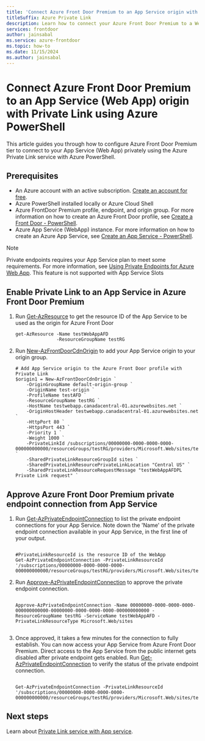```yaml
---
title: 'Connect Azure Front Door Premium to an App Service origin with Private Link using Azure PowerShell'
titleSuffix: Azure Private Link
description: Learn how to connect your Azure Front Door Premium to a WebApp privately using Azure PowerShell.
services: frontdoor
author: jainsabal
ms.service: azure-frontdoor
ms.topic: how-to
ms.date: 11/15/2024
ms.author: jainsabal
---
```


# Connect Azure Front Door Premium to an App Service (Web App) origin with Private Link using Azure PowerShell

This article guides you through how to configure Azure Front Door Premium tier to connect to your App Service (Web App) privately using the Azure Private Link service with Azure PowerShell.

## Prerequisites

- An Azure account with an active subscription. [Create an account for free](https://azure.microsoft.com/free/?WT.mc_id=A261C142F).
- Azure PowerShell installed locally or Azure Cloud Shell
- Azure FrontDoor Premium profile, endpoint, and origin group. For more information on how to create an Azure Front Door profile, see [Create a Front Door - PowerShell](../create-front-door-powershell.md).
- Azure App Service (WebApp) instance. For more information on how to create an Azure App Service, see [Create an App Service - PowerShell](../../app-service/quickstart-dotnetcore.md?tabs=net80&pivots=development-environment-ps).

> [!NOTE]
> Private endpoints requires your App Service plan to meet some requirements. For more information, see [Using Private Endpoints for Azure Web App](../../app-service/networking/private-endpoint.md).
> This feature is not supported with App Service Slots

## Enable Private Link to an App Service in Azure Front Door Premium

1. Run [Get-AzResource](/powershell/module/az.resources/get-azresource) to get the resource ID of the App Service to be used as the origin for Azure Front Door

    ```azurepowershell-interactive
    get-AzResource -Name testWebAppAFD 
                   -ResourceGroupName testRG
    
    ```

2. Run [New-AzFrontDoorCdnOrigin](/powershell/module/az.cdn/new-azfrontdoorcdnorigin) to add your App Service origin to your origin group.

    ```azurepowershell-interactive
    # Add App Service origin to the Azure Front Door profile with Private Link
    $origin1 = New-AzFrontDoorCdnOrigin `
        -OriginGroupName default-origin-group `
        -OriginName test-origin `
        -ProfileName testAFD `
        -ResourceGroupName testRG `
        -HostName testwebapp.canadacentral-01.azurewebsites.net `
        -OriginHostHeader testwebapp.canadacentral-01.azurewebsites.net `
        -HttpPort 80 `
        -HttpsPort 443 `
        -Priority 1 `
        -Weight 1000 `
        -PrivateLinkId /subscriptions/00000000-0000-0000-0000-000000000000/resourceGroups/testRG/providers/Microsoft.Web/sites/testWebAppAFD `
        -SharedPrivateLinkResourceGroupId sites `
        -SharedPrivateLinkResourcePrivateLinkLocation "Central US" `
        -SharedPrivateLinkResourceRequestMessage "testWebAppAFDPL Private Link request" `
    
    ```

## Approve Azure Front Door Premium private endpoint connection from App Service

1. Run [Get-AzPrivateEndpointConnection](/powershell/module/az.network/get-azprivateendpointconnection) to list the private endpoint connections for your App Service. Note down the 'Name' of the private endpoint connection available in your App Service, in the first line of your output.

    ```azurepowershell-interactive
    
    #PrivateLinkResourceId is the resource ID of the WebApp
    Get-AzPrivateEndpointConnection -PrivateLinkResourceId '/subscriptions/00000000-0000-0000-0000-000000000000/resourceGroups/testRG/providers/Microsoft.Web/sites/testWebAppAFD'
    
    ```

2. Run [Approve-AzPrivateEndpointConnection](/powershell/module/az.network/approve-azprivateendpointconnection) to approve the private endpoint connection.

    ```azurepowershell-interactive
    
    Approve-AzPrivateEndpointConnection -Name 00000000-0000-0000-0000-000000000000-00000000-0000-0000-0000-000000000000 -ResourceGroupName testRG -ServiceName testWebAppAFD -PrivateLinkResourceType Microsoft.Web/sites
        
    ```

3. Once approved, it takes a few minutes for the connection to fully establish. You can now access your App Service from Azure Front Door Premium. Direct access to the App Service from the public internet gets disabled after private endpoint gets enabled. Run [Get-AzPrivateEndpointConnection](/powershell/module/az.network/get-azprivateendpointconnection) to verify the status of the private endpoint connection.

    ```azurepowershell-interactive
    
    Get-AzPrivateEndpointConnection -PrivateLinkResourceId '/subscriptions/00000000-0000-0000-0000-000000000000/resourceGroups/testRG/providers/Microsoft.Web/sites/testWebAppAFD'
    
    ```

## Next steps

Learn about [Private Link service with App service](../../app-service/networking/private-endpoint.md).
